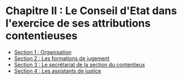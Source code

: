 # Chapitre II : Le Conseil d'Etat dans l'exercice de ses attributions contentieuses

- [Section 1 : Organisation](section-1)
- [Section 2 : Les formations de jugement](section-2)
- [Section 3 : Le secrétariat de la section du contentieux](section-3)
- [Section 4 : Les assistants de justice](section-4)
